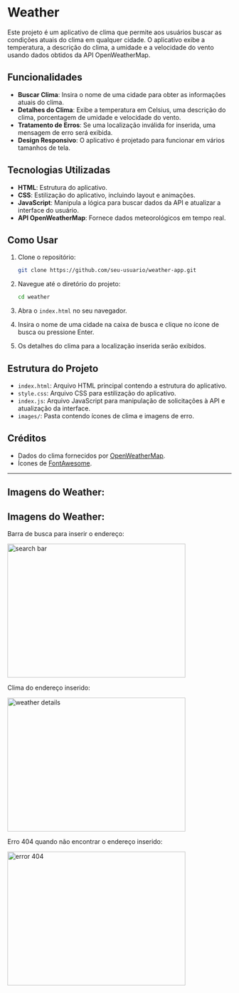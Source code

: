 # Weather

Este projeto é um aplicativo de clima que permite aos usuários buscar as condições atuais do clima em qualquer cidade. O aplicativo exibe a temperatura, a descrição do clima, a umidade e a velocidade do vento usando dados obtidos da API OpenWeatherMap.

## Funcionalidades

- **Buscar Clima**: Insira o nome de uma cidade para obter as informações atuais do clima.
- **Detalhes do Clima**: Exibe a temperatura em Celsius, uma descrição do clima, porcentagem de umidade e velocidade do vento.
- **Tratamento de Erros**: Se uma localização inválida for inserida, uma mensagem de erro será exibida.
- **Design Responsivo**: O aplicativo é projetado para funcionar em vários tamanhos de tela.

## Tecnologias Utilizadas

- **HTML**: Estrutura do aplicativo.
- **CSS**: Estilização do aplicativo, incluindo layout e animações.
- **JavaScript**: Manipula a lógica para buscar dados da API e atualizar a interface do usuário.
- **API OpenWeatherMap**: Fornece dados meteorológicos em tempo real.

## Como Usar

1. Clone o repositório:

   ```bash
   git clone https://github.com/seu-usuario/weather-app.git
   ```

2. Navegue até o diretório do projeto:

   ```bash
   cd weather
   ```

3. Abra o `index.html` no seu navegador.

4. Insira o nome de uma cidade na caixa de busca e clique no ícone de busca ou pressione Enter.

5. Os detalhes do clima para a localização inserida serão exibidos.

## Estrutura do Projeto

- `index.html`: Arquivo HTML principal contendo a estrutura do aplicativo.
- `style.css`: Arquivo CSS para estilização do aplicativo.
- `index.js`: Arquivo JavaScript para manipulação de solicitações à API e atualização da interface.
- `images/`: Pasta contendo ícones de clima e imagens de erro.

## Créditos

- Dados do clima fornecidos por [OpenWeatherMap](https://openweathermap.org/).
- Ícones de [FontAwesome](https://fontawesome.com/).

---

## Imagens do Weather:

## Imagens do Weather:

Barra de busca para inserir o endereço:

<img width="400" height="300" alt="search bar" src="https://github.com/user-attachments/assets/191d712f-7622-4641-9838-884e08a7caca">

Clima do endereço inserido:

<img width="400" height="300" alt="weather details" src="https://github.com/user-attachments/assets/5b5b0c2c-2dd1-47fd-b3a9-f8c297e01382">

Erro 404 quando não encontrar o endereço inserido:

<img width="400" height="300" alt="error 404" src="https://github.com/user-attachments/assets/a2f06205-5cc6-48a7-927e-7daf0d5cd148">

